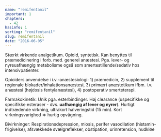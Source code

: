 ```yaml
---
name: "remifentanil"
important: 1
chapters:  
  - 42
hasinfo: 1
sorting: "remifentanil"
slug: remifentanil
date: "2016-06-05"
---
```


Stærkt virkende analgetikum. Opioid, syntetisk. Kan benyttes til præmedicinering i forb. med. generel anæstesi. Pga. lever- og nyreuafhængig metabolisme også som smertestillende/sedativ hos intensivpatienter.

Opioiders anvendelse i i.v.-anæstesiologi: 1) præmedicin, 2) supplement til regionale blokader/inhalationsanæstesi, 3) primært anæstetikum ifbm. i.v. anæstesi (højdosis fentylanæstesi), 4) postoperativ smerteterapi.

Farmakokinetik: Unik pga. esterbindinger. Høj clearance (uspecifikke og specifikke esteraser - dvs. <b>uafhængig af lever og nyrer</b>). Hurtigt indtrædende virkning, ultrakort halveringstid (15 min). Kort virkningsvarighed => hurtig opvågning.

Bivirkninger: Respirationsdepression, miosis, perifer vasodilation (histamin-frigivelse), afsvækkede svælgreflekser, obstipation, urinretension, hudkløe
